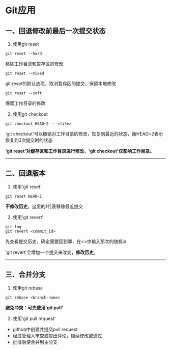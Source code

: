 # Git应用

## 一、回退修改前最后一次提交状态

1. 使用git reset
```
git reset --hard	
```
移除工作目录和暂存区的修改


```
git reset --mixed
```
git reset的默认选项，取消暂存区的提交，保留本地修改

```
git reset --soft
```
保留工作目录的修改


2. 使用git checkout
```
git checkout HEAD~2 -- <file>
```
'git checkout'可以撤销对工作目录的修改，恢复到最近的状态，而HEAD~2表示恢复到2次提交时的状态

**'git reset'对缓存区和工作目录进行修改，'git checkout'仅影响工作目录。**

---

## 二、回退版本

1. 使用'git reset'
```
git reset HEAD~1
```
**不修改历史**，这里的1代表移除最近提交

2. 使用'git revert'
```
git log
git revert <commit_id>
```
先查看提交历史，确定需要回到哪，在<>中输入那次的随机id

'git revert'会增加一个提交来改变，**修改历史**。

---

## 三、合并分支

1. 使用git rebase
```
git rebase <branch-name>
```
**避免冲突：可先使用'git pull'**

2. 使用'git pull request'

- github中创建并提交pull request
- 经过管理人审查或提出评论，继续修改或通过
- 批准后便合并到主分支

